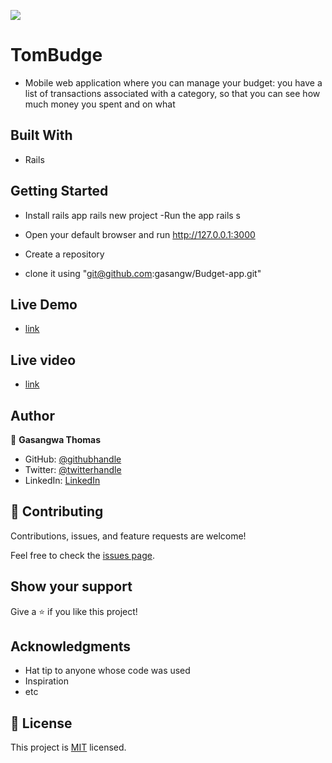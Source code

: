 ![](https://img.shields.io/badge/Microverse-blueviolet)

# TomBudge

- Mobile web application where you can manage your budget: you have a list of transactions associated with a category, so that you can see how much money you spent and on what


## Built With

- Rails

## Getting Started

- Install rails app 
    rails new project
-Run the app
     rails s
- Open your default browser and run
    http://127.0.0.1:3000

- Create a repository
- clone it using "git@github.com:gasangw/Budget-app.git"

## Live Demo

- [link](https://immense-coast-55009.herokuapp.com/)

## Live video

- [link](https://www.loom.com/share/ae71513dd9054d8286056052dd089dea)

## Author

👤 **Gasangwa Thomas**

- GitHub: [@githubhandle](https://github.com/gasangw)
- Twitter: [@twitterhandle](https://twitter.com/ThomasGasangwa)
- LinkedIn: [LinkedIn](https://www.linkedin.com/in/gasangwa-thomas-84197222a/)

## 🤝 Contributing

Contributions, issues, and feature requests are welcome!

Feel free to check the [issues page](https://github.com/gasangw/Budget-app/issues).

## Show your support

Give a ⭐️ if you like this project!

## Acknowledgments

- Hat tip to anyone whose code was used
- Inspiration
- etc

## 📝 License
This project is [MIT](https://creativecommons.org/licenses/by-nc/4.0/) licensed.
